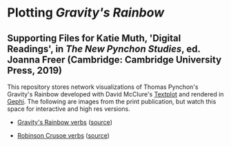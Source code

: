 # Plotting *Gravity's Rainbow*
## Supporting Files for Katie Muth, 'Digital Readings', in *The New Pynchon Studies*, ed. Joanna Freer (Cambridge: Cambridge University Press, 2019)

This repository stores network visualizations of Thomas Pynchon's Gravity's Rainbow developed with David McClure's <a href = "https://github.com/davidmcclure/textplot">Textplot</a> and rendered in <a href = "https://gephi.org/">Gephi</a>. The following are images from the print publication, but watch this space for interactive and high res versions. 

* [Gravity's Rainbow verbs](https://krmuth.github.io/plot-gr/visualisations/gravitys-rainbow/verbs/) ([source](https://github.com/krmuth/plot-gr/blob/3d-vis/visualisations/gravity-rainbow/verbs/index.html)) 

* [Robinson Crusoe verbs](https://krmuth.github.io/plot-gr/visualisations/crusoe/verbs/) ([source](https://github.com/krmuth/plot-gr/blob/3d-vis/visualisations/crusoe/verbs/index.html)) 

